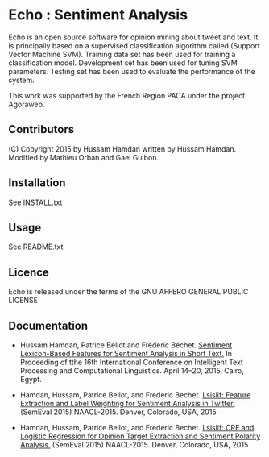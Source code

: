 
# Echo : Sentiment Analysis 

Echo is an open source software for opinion mining about tweet and text.
It is principally based on a supervised classification algorithm called (Support Vector Machine SVM). Training data set has been used for training a classification model. Development set has been used for tuning SVM parameters. Testing set has been used to evaluate the performance of the system.

This work was supported by the French Region PACA under the project Agoraweb.

## Contributors

(C) Copyright 2015 by Hussam Hamdan written by Hussam Hamdan.
Modified by Mathieu Orban and Gael Guibon.


## Installation

See INSTALL.txt


## Usage

See README.txt


## Licence

Echo is released under the terms of the GNU AFFERO GENERAL PUBLIC LICENSE

## Documentation
- Hussam Hamdan, Patrice Bellot and Frédéric Béchet.  [Sentiment Lexicon-Based Features for Sentiment Analysis in Short Text.](http://www.academia.edu/11687899/Sentiment_Lexicon-Based_Features_for_Sentiment_Analysis_in_Short_Text) In Proceeding of tthe 16th International Conference on Intelligent Text Processing and Computational Linguistics. April 14–20, 2015, Cairo, Egypt.

- Hamdan, Hussam, Patrice Bellot, and Frederic Bechet. [Lsislif: Feature Extraction and Label Weighting for Sentiment Analysis in Twitter.](http://alt.qcri.org/semeval2015/cdrom/pdf/SemEval095.pdf) (SemEval 2015) NAACL-2015. Denver, Colorado, USA, 2015

- Hamdan, Hussam, Patrice Bellot, and Frederic Bechet. [Lsislif: CRF and Logistic Regression for Opinion Target Extraction and Sentiment Polarity Analysis.](http://alt.qcri.org/semeval2015/cdrom/pdf/SemEval128.pdf) (SemEval 2015) NAACL-2015. Denver, Colorado, USA, 2015
